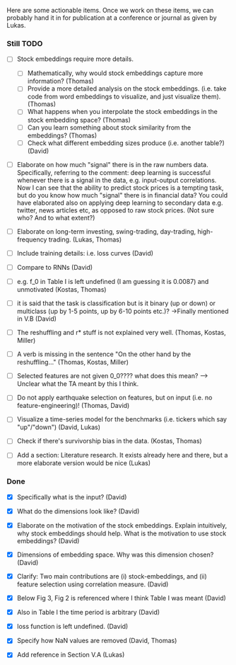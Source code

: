 Here are some actionable items.
Once we work on these items, we can probably hand it in for publication at a conference or journal as given by Lukas.


### Still TODO

- [ ] Stock embeddings require more details. 
    - [ ] Mathematically, why would stock embeddings capture more information? (Thomas)
    - [ ] Provide a more detailed analysis on the stock embeddings. (i.e. take code from word embeddings to visualize, and just visualize them). (Thomas) 
    - [ ] What happens when you interpolate the stock embeddings in the stock embedding space? (Thomas)
    - [ ] Can you learn something about stock similarity from the embeddings? (Thomas)
    - [ ] Check what different embedding sizes produce (i.e. another table?) (David)

- [ ] Elaborate on how much "signal" there is in the raw numbers data. 
Specifically, referring to the comment: deep learning is successful whenever there is a signal in the data, e.g. input-output correlations. 
Now I can see that the ability to predict stock prices is a tempting task, but do you know how much "signal" there is in financial data? 
You could have elaborated also on applying deep learning to secondary data e.g. twitter, news articles etc, as opposed to raw stock prices. (Not sure who? And to what extent?)
- [ ] Elaborate on long-term investing, swing-trading, day-trading, high-frequency trading. (Lukas, Thomas)
- [ ] Include training details: i.e. loss curves  (David)
- [ ] Compare to RNNs (David)

- [ ] e.g. f_0 in Table I is left undefined (I am guessing it is 0.0087) and unmotivated (Kostas, Thomas)
- [ ] it is said that the task is classification but is it binary (up or down) or multiclass (up by 1-5 points, up by 6-10 points etc.)? ->Finally mentioned in V.B (David)
- [ ] The reshuffling and r* stuff is not explained very well. (Thomas, Kostas, Miller) 
- [ ] A verb is missing in the sentence "On the other hand by the reshuffling..." (Thomas, Kostas, Miller)

- [ ] Selected features are not given 0_0???? what does this mean? --> Unclear what the TA meant by this I think. 
- [ ] Do not apply earthquake selection on features, but on input (i.e. no feature-engineering)! (Thomas, David)

- [ ] Visualize a time-series model for the benchmarks (i.e. tickers which say "up"/"down") (David, Lukas)
- [ ] Check if there's survivorship bias in the data. (Kostas, Thomas)

- [ ] Add a section: Literature research. It exists already here and there, but a more elaborate version would be nice (Lukas)

### Done

- [x] Specifically what is the input? (David)
- [x] What do the dimensions look like? (David)
- [x] Elaborate on the motivation of the stock embeddings. Explain intuitively, why stock embeddings should help. What is the motivation to use stock embeddings? (David) 
- [x] Dimensions of embedding space. Why was this dimension chosen? (David)

- [x] Clarify: Two main contributions are (i) stock-embeddings, and (ii) feature selection using correlation measure. (David)
- [x] Below Fig 3, Fig 2 is referenced where I think Table I was meant (David)
- [x] Also in Table I the time period is arbitrary (David)
- [x] loss function is left undefined. (David)
- [x] Specify how NaN values are removed (David, Thomas)
- [x] Add reference in Section V.A (Lukas)
